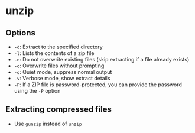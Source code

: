 # unzip

## Options

* `-d`: Extract to the specified directory
* `-l`: Lists the contents of a zip file
* `-n`: Do not overwrite existing files (skip extracting if a file already exists)
* `-o`: Overwrite files without prompting
* `-q`: Quiet mode, suppress normal output
* `-v`: Verbose mode, show extract details
* `-P`: If a ZIP file is password-protected, you can provide the password using the `-P` option

## Extracting compressed files

* Use `gunzip` instead of `unzip`

